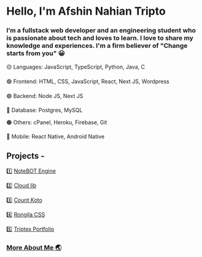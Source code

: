 # Hello, I'm Afshin Nahian Tripto 
### I’m a fullstack web developer and an engineering student who is passionate about tech and loves to learn. I love to share my knowledge and experiences. I'm a firm believer of "Change starts from you" 😀

🟡 Languages: JavaScript, TypeScript, Python, Java, C

🟢 Frontend: HTML, CSS, JavaScript, React, Next JS, Wordpress

🟣 Backend: Node JS, Next JS

🔴 Database: Postgres, MySQL

🟠 Others: cPanel, Heroku, Firebase, Git 

🔵 Mobile: React Native, Android Native

## Projects - 

1️⃣ [NoteBOT Engine](https://github.com/TriptoAfsin/notebot-engine-v1) 

2️⃣ [Cloud lib](https://github.com/TriptoAfsin/Cloud-Lib-React)

3️⃣ [Count Koto](https://github.com/TriptoAfsin/CountKoto-Android-App)

4️⃣ [Rongila CSS](https://rongila.netlify.app/)

5️⃣ [Triptex Portfolio](https://github.com/TriptoAfsin/triptex-portfolio)

### [More About Me 🌏](https://triptex.me/#/)

